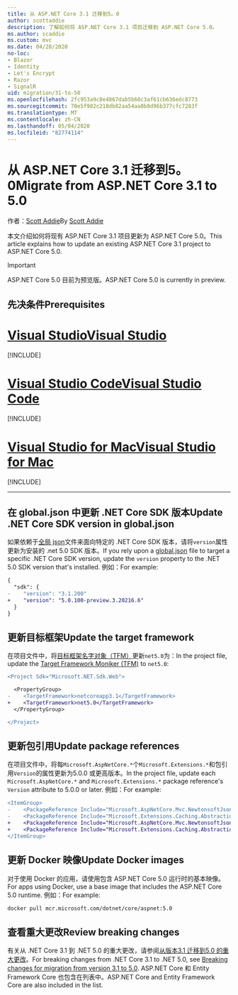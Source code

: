 ```yaml
---
title: 从 ASP.NET Core 3.1 迁移到5。0
author: scottaddie
description: 了解如何将 ASP.NET Core 3.1 项目迁移到 ASP.NET Core 5.0。
ms.author: scaddie
ms.custom: mvc
ms.date: 04/28/2020
no-loc:
- Blazor
- Identity
- Let's Encrypt
- Razor
- SignalR
uid: migration/31-to-50
ms.openlocfilehash: 2fc953a9c8e4867dab5b60c3af61cb636edc8773
ms.sourcegitcommit: 70e5f982c218db82aa54aa8b8d96b377cfc7283f
ms.translationtype: MT
ms.contentlocale: zh-CN
ms.lasthandoff: 05/04/2020
ms.locfileid: "82774114"
---
```

# <a name="migrate-from-aspnet-core-31-to-50"></a><span data-ttu-id="09289-103">从 ASP.NET Core 3.1 迁移到5。0</span><span class="sxs-lookup"><span data-stu-id="09289-103">Migrate from ASP.NET Core 3.1 to 5.0</span></span>

<span data-ttu-id="09289-104">作者：[Scott Addie](https://github.com/scottaddie)</span><span class="sxs-lookup"><span data-stu-id="09289-104">By [Scott Addie](https://github.com/scottaddie)</span></span>

<span data-ttu-id="09289-105">本文介绍如何将现有 ASP.NET Core 3.1 项目更新为 ASP.NET Core 5.0。</span><span class="sxs-lookup"><span data-stu-id="09289-105">This article explains how to update an existing ASP.NET Core 3.1 project to ASP.NET Core 5.0.</span></span>

> [!IMPORTANT]
> <span data-ttu-id="09289-106">ASP.NET Core 5.0 目前为预览版。</span><span class="sxs-lookup"><span data-stu-id="09289-106">ASP.NET Core 5.0 is currently in preview.</span></span>

## <a name="prerequisites"></a><span data-ttu-id="09289-107">先决条件</span><span class="sxs-lookup"><span data-stu-id="09289-107">Prerequisites</span></span>

# <a name="visual-studio"></a>[<span data-ttu-id="09289-108">Visual Studio</span><span class="sxs-lookup"><span data-stu-id="09289-108">Visual Studio</span></span>](#tab/visual-studio)

[!INCLUDE[](~/includes/net-core-prereqs-vs-5.0.md)]

# <a name="visual-studio-code"></a>[<span data-ttu-id="09289-109">Visual Studio Code</span><span class="sxs-lookup"><span data-stu-id="09289-109">Visual Studio Code</span></span>](#tab/visual-studio-code)

[!INCLUDE[](~/includes/net-core-prereqs-vsc-5.0.md)]

# <a name="visual-studio-for-mac"></a>[<span data-ttu-id="09289-110">Visual Studio for Mac</span><span class="sxs-lookup"><span data-stu-id="09289-110">Visual Studio for Mac</span></span>](#tab/visual-studio-mac)

[!INCLUDE[](~/includes/net-core-prereqs-mac-5.0.md)]

---

## <a name="update-net-core-sdk-version-in-globaljson"></a><span data-ttu-id="09289-111">在 global.json 中更新 .NET Core SDK 版本</span><span class="sxs-lookup"><span data-stu-id="09289-111">Update .NET Core SDK version in global.json</span></span>

<span data-ttu-id="09289-112">如果依赖于[全局 json](/dotnet/core/tools/global-json)文件来面向特定的 .NET Core SDK 版本，请将`version`属性更新为安装的 .net 5.0 SDK 版本。</span><span class="sxs-lookup"><span data-stu-id="09289-112">If you rely upon a [global.json](/dotnet/core/tools/global-json) file to target a specific .NET Core SDK version, update the `version` property to the .NET 5.0 SDK version that's installed.</span></span> <span data-ttu-id="09289-113">例如：</span><span class="sxs-lookup"><span data-stu-id="09289-113">For example:</span></span>

```diff
{
  "sdk": {
-    "version": "3.1.200"
+    "version": "5.0.100-preview.3.20216.6"
  }
}
```

## <a name="update-the-target-framework"></a><span data-ttu-id="09289-114">更新目标框架</span><span class="sxs-lookup"><span data-stu-id="09289-114">Update the target framework</span></span>

<span data-ttu-id="09289-115">在项目文件中，将[目标框架名字对象（TFM）](/dotnet/standard/frameworks)更新`net5.0`为：</span><span class="sxs-lookup"><span data-stu-id="09289-115">In the project file, update the [Target Framework Moniker (TFM)](/dotnet/standard/frameworks) to `net5.0`:</span></span>

```diff
<Project Sdk="Microsoft.NET.Sdk.Web">

  <PropertyGroup>
-    <TargetFramework>netcoreapp3.1</TargetFramework>
+    <TargetFramework>net5.0</TargetFramework>
  </PropertyGroup>

</Project>
```

## <a name="update-package-references"></a><span data-ttu-id="09289-116">更新包引用</span><span class="sxs-lookup"><span data-stu-id="09289-116">Update package references</span></span>

<span data-ttu-id="09289-117">在项目文件中，将每`Microsoft.AspNetCore.*`个`Microsoft.Extensions.*`和包引用`Version`的属性更新为5.0.0 或更高版本。</span><span class="sxs-lookup"><span data-stu-id="09289-117">In the project file, update each `Microsoft.AspNetCore.*` and `Microsoft.Extensions.*` package reference's `Version` attribute to 5.0.0 or later.</span></span> <span data-ttu-id="09289-118">例如：</span><span class="sxs-lookup"><span data-stu-id="09289-118">For example:</span></span>

```diff
<ItemGroup>
-    <PackageReference Include="Microsoft.AspNetCore.Mvc.NewtonsoftJson" Version="3.1.2" />
-    <PackageReference Include="Microsoft.Extensions.Caching.Abstractions" Version="3.1.2" />
+    <PackageReference Include="Microsoft.AspNetCore.Mvc.NewtonsoftJson" Version="5.0.0-preview.3.20215.14" />
+    <PackageReference Include="Microsoft.Extensions.Caching.Abstractions" Version="5.0.0-preview.3.20215.2" />
</ItemGroup>
```

## <a name="update-docker-images"></a><span data-ttu-id="09289-119">更新 Docker 映像</span><span class="sxs-lookup"><span data-stu-id="09289-119">Update Docker images</span></span>

<span data-ttu-id="09289-120">对于使用 Docker 的应用，请使用包含 ASP.NET Core 5.0 运行时的基本映像。</span><span class="sxs-lookup"><span data-stu-id="09289-120">For apps using Docker, use a base image that includes the ASP.NET Core 5.0 runtime.</span></span> <span data-ttu-id="09289-121">例如：</span><span class="sxs-lookup"><span data-stu-id="09289-121">For example:</span></span>

```bash
docker pull mcr.microsoft.com/dotnet/core/aspnet:5.0
```

## <a name="review-breaking-changes"></a><span data-ttu-id="09289-122">查看重大更改</span><span class="sxs-lookup"><span data-stu-id="09289-122">Review breaking changes</span></span>

<span data-ttu-id="09289-123">有关从 .NET Core 3.1 到 .NET 5.0 的重大更改，请参阅[从版本3.1 迁移到5.0 的重大更改](/dotnet/core/compatibility/3.1-5.0)。</span><span class="sxs-lookup"><span data-stu-id="09289-123">For breaking changes from .NET Core 3.1 to .NET 5.0, see [Breaking changes for migration from version 3.1 to 5.0](/dotnet/core/compatibility/3.1-5.0).</span></span> <span data-ttu-id="09289-124">ASP.NET Core 和 Entity Framework Core 也包含在列表中。</span><span class="sxs-lookup"><span data-stu-id="09289-124">ASP.NET Core and Entity Framework Core are also included in the list.</span></span>
